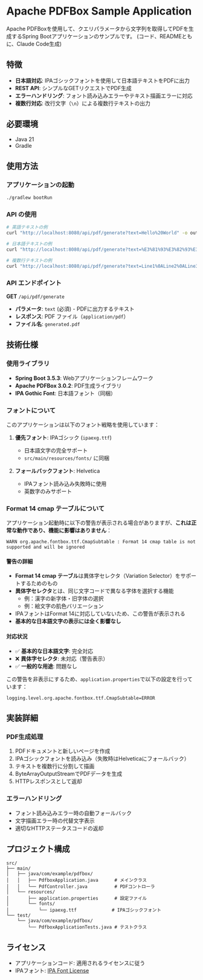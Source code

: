 # Apache PDFBox Sample Application

Apache PDFBoxを使用して、クエリパラメータから文字列を取得してPDFを生成するSpring Bootアプリケーションのサンプルです。
(コード、READMEともに、Claude Code生成)

## 特徴

- **日本語対応**: IPAゴシックフォントを使用して日本語テキストをPDFに出力
- **REST API**: シンプルなGETリクエストでPDF生成
- **エラーハンドリング**: フォント読み込みエラーやテキスト描画エラーに対応
- **複数行対応**: 改行文字（`\n`）による複数行テキストの出力

## 必要環境

- Java 21
- Gradle

## 使用方法

### アプリケーションの起動

```bash
./gradlew bootRun
```

### API の使用

```bash
# 英語テキストの例
curl "http://localhost:8080/api/pdf/generate?text=Hello%20World" -o output.pdf

# 日本語テキストの例
curl "http://localhost:8080/api/pdf/generate?text=%E3%81%93%E3%82%93%E3%81%AB%E3%81%A1%E3%81%AF" -o japanese.pdf

# 複数行テキストの例
curl "http://localhost:8080/api/pdf/generate?text=Line1%0ALine2%0ALine3" -o multiline.pdf
```

### API エンドポイント

**GET** `/api/pdf/generate`

- **パラメータ**: `text` (必須) - PDFに出力するテキスト
- **レスポンス**: PDF ファイル（`application/pdf`）
- **ファイル名**: `generated.pdf`

## 技術仕様

### 使用ライブラリ

- **Spring Boot 3.5.3**: Webアプリケーションフレームワーク
- **Apache PDFBox 3.0.2**: PDF生成ライブラリ
- **IPA Gothic Font**: 日本語フォント（同梱）

### フォントについて

このアプリケーションは以下のフォント戦略を使用しています：

1. **優先フォント**: IPAゴシック (`ipaexg.ttf`)
   - 日本語文字の完全サポート
   - `src/main/resources/fonts/` に同梱

2. **フォールバックフォント**: Helvetica
   - IPAフォント読み込み失敗時に使用
   - 英数字のみサポート

### Format 14 cmap テーブルについて

アプリケーション起動時に以下の警告が表示される場合がありますが、**これは正常な動作であり、機能に影響はありません**：

```
WARN org.apache.fontbox.ttf.CmapSubtable : Format 14 cmap table is not supported and will be ignored
```

#### 警告の詳細

- **Format 14 cmap テーブル**は異体字セレクタ（Variation Selector）をサポートするためのもの
- **異体字セレクタ**とは、同じ文字コードで異なる字体を選択する機能
  - 例：漢字の新字体・旧字体の選択
  - 例：絵文字の肌色バリエーション
- IPAフォントはFormat 14に対応していないため、この警告が表示される
- **基本的な日本語文字の表示には全く影響なし**

#### 対応状況

- ✅ **基本的な日本語文字**: 完全対応
- ❌ **異体字セレクタ**: 未対応（警告表示）
- ✅ **一般的な用途**: 問題なし

この警告を非表示にするため、`application.properties`で以下の設定を行っています：

```properties
logging.level.org.apache.fontbox.ttf.CmapSubtable=ERROR
```

## 実装詳細

### PDF生成処理

1. PDFドキュメントと新しいページを作成
2. IPAゴシックフォントを読み込み（失敗時はHelveticaにフォールバック）
3. テキストを複数行に分割して描画
4. ByteArrayOutputStreamでPDFデータを生成
5. HTTPレスポンスとして返却

### エラーハンドリング

- フォント読み込みエラー時の自動フォールバック
- 文字描画エラー時の代替文字表示
- 適切なHTTPステータスコードの返却

## プロジェクト構成

```
src/
├── main/
│   ├── java/com/example/pdfbox/
│   │   ├── PdfboxApplication.java      # メインクラス
│   │   └── PdfController.java          # PDFコントローラ
│   └── resources/
│       ├── application.properties      # 設定ファイル
│       └── fonts/
│           └── ipaexg.ttf             # IPAゴシックフォント
└── test/
    └── java/com/example/pdfbox/
        └── PdfboxApplicationTests.java # テストクラス
```

## ライセンス

- アプリケーションコード: 適用されるライセンスに従う
- IPAフォント: [IPA Font License](https://opensource.org/licenses/IPA)